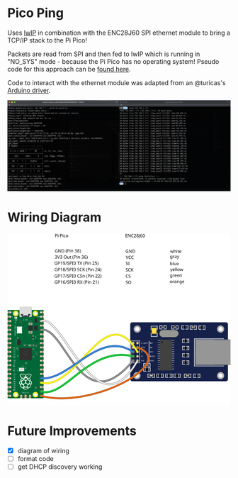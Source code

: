 # Pico Ping

Uses [lwIP](https://www.nongnu.org/lwip/2_0_x/index.html) in combination with the ENC28J60 SPI ethernet module to bring a TCP/IP stack to the Pi Pico!

Packets are read from SPI and then fed to lwIP which is running in "NO_SYS" mode - because
the Pi Pico has no operating system! Pseudo code for this approach can be [found here](https://www.nongnu.org/lwip/2_0_x/group__lwip__nosys.html).

Code to interact with the ethernet module was adapted from an @turicas's [Arduino driver](https://github.com/turicas/Ethernet_ENC28J60).

![Image of Pico responding to ping over local IP address](/pico-ping.png)

# Wiring Diagram

![Wiring Diagram](/pi-pico-enc28j60-wiring.svg)

# Future Improvements

- [x] diagram of wiring
- [ ] format code
- [ ] get DHCP discovery working
